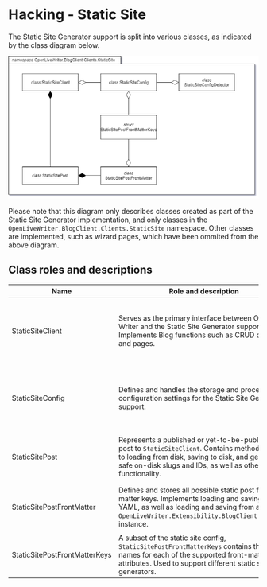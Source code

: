 # Hacking - Static Site

The Static Site Generator support is split into various classes, as indicated by the class diagram below.

![](images/StaticSiteClassDiagram.png)

Please note that this diagram only describes classes created as part of the Static Site Generator implementation, and only classes in the `OpenLiveWriter.BlogClient.Clients.StaticSite` namespace. Other classes are implemented, such as wizard pages, which have been ommited from the above diagram.

## Class roles and descriptions

|Name|Role and description|Dependency summary|
|---|---|---|
|StaticSiteClient|Serves as the primary interface between Open Live Writer and the Static Site Generator support. Implements Blog functions such as CRUD on posts and pages.|<ul><li>Implements IBlogClient</li><li>Inherits BlogClientBase</li><li>Creates a private `StaticSiteConfig` and loads its contents from the provided `IBlogClientCredentialsAccessor` on initiation.</li></ul>|
|StaticSiteConfig|Defines and handles the storage and processing of configuration settings for the Static Site Generator support.|<ul><li>Instantiated in `StaticSiteClient`</li><li>Used-by-reference in `StaticSiteConfigDetector`.</li><li>Instantiates a `StaticSitePostFrontMatterKeys`, to be loaded from stored config values.</li></ul>|
|StaticSitePost|Represents a published or yet-to-be-published post to `StaticSiteClient`. Contains methods related to loading from disk, saving to disk, and generating safe on-disk slugs and IDs, as well as other functionality.|<ul><li>Contains a `BlogPost` (from `OpenLiveWriter.Extensibility.BlogClient`)</li><li>Generates a `StaticSitePostFrontMatter` on attribute request</li></ul></ul>|
|StaticSitePostFrontMatter|Defines and stores all possible static post front matter keys. Implements loading and saving from YAML, as well as loading and saving from a `OpenLiveWriter.Extensibility.BlogClient.BlogPost` instance.|<ul><li>Instantiated by `StaticSitePost` on request.</li><li>Retrieves and stores a `StaticSitePostFrontMatterKeys` from `StaticSiteConfig` on construction.</li></li></ul>|
|StaticSitePostFrontMatterKeys|A subset of the static site config, `StaticSitePostFrontMatterKeys` contains the key names for each of the supported front-matter attributes. Used to support different static site generators.|<ul><li>Instantiated by StaticSiteConfig.</li><li>Used-by-reference in StaticSitePostFrontMatter</li></ul>|